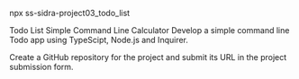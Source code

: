 
npx ss-sidra-project03_todo_list



Todo List
Simple Command Line Calculator
Develop a simple command line Todo app using TypeScipt, Node.js and Inquirer.

Create a GitHub repository for the project and submit its URL in the project submission form.